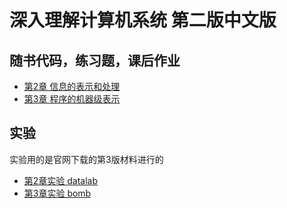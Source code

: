 # 深入理解计算机系统 第二版中文版

## 随书代码，练习题，课后作业

* [第2章 信息的表示和处理](ch02)
* [第3章 程序的机器级表示](ch03)

## 实验

实验用的是官网下载的第3版材料进行的

* [第2章实验 datalab](labs/datalab-handout)
* [第3章实验 bomb](labs/bomb)